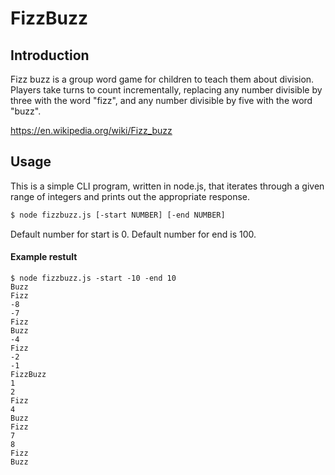 # FizzBuzz

## Introduction
Fizz buzz is a group word game for children to teach them about division. Players take turns to count incrementally, replacing any number divisible by three with the word "fizz", and any number divisible by five with the word "buzz".

https://en.wikipedia.org/wiki/Fizz_buzz

## Usage
This is a simple CLI program, written in node.js, that iterates through a given range of integers and prints out the appropriate response.
```sh
$ node fizzbuzz.js [-start NUMBER] [-end NUMBER] 
```
Default number for start is 0.
Default number for end is 100.


#### Example restult

```
$ node fizzbuzz.js -start -10 -end 10
Buzz
Fizz
-8
-7
Fizz
Buzz
-4
Fizz
-2
-1
FizzBuzz
1
2
Fizz
4
Buzz
Fizz
7
8
Fizz
Buzz
```